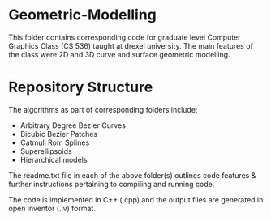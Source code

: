  # Geometric-Modelling
This folder contains corresponding code for graduate level Computer Graphics Class (CS 536) taught at drexel university. The main features of the class were 2D and 3D curve and surface geometric modelling. </br>

# Repository Structure
The algorithms as part of corresponding folders include: </br>
* Arbitrary Degree Bezier Curves
* Bicubic Bezier Patches
* Catmull Rom Splines 
* Superellipsoids 
* Hierarchical models </br>

The readme.txt file in each of the above folder(s) outlines code features & further instructions pertaining to compiling and running code.  </br>

The code is implemented in C++ (.cpp) and the output files are generated in open inventor (.iv) format.
